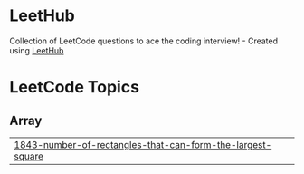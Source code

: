 # LeetHub
Collection of LeetCode questions to ace the coding interview! - Created using [LeetHub](https://github.com/QasimWani/LeetHub)

<!---LeetCode Topics Start-->
# LeetCode Topics
## Array
|  |
| ------- |
| [1843-number-of-rectangles-that-can-form-the-largest-square](https://github.com/divyasree-dolly/LeetHub/tree/master/1843-number-of-rectangles-that-can-form-the-largest-square) |
<!---LeetCode Topics End-->